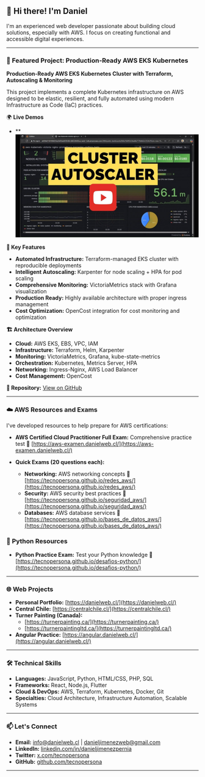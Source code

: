 ## 👋 Hi there! I'm Daniel

I'm an experienced web developer passionate about building cloud solutions, especially with AWS. I focus on creating functional and accessible digital experiences.

---

### 🚀 Featured Project: Production-Ready AWS EKS Kubernetes

**Production-Ready AWS EKS Kubernetes Cluster with Terraform, Autoscaling & Monitoring**

This project implements a complete Kubernetes infrastructure on AWS designed to be elastic, resilient, and fully automated using modern Infrastructure as Code (IaC) practices.

🌍 **Live Demos**
* **[![Watch the video](clusterautoscaler.jpg)]([https://youtu.be/pW52DVsDRWo])

**🎯 Key Features**
* **Automated Infrastructure:** Terraform-managed EKS cluster with reproducible deployments
* **Intelligent Autoscaling:** Karpenter for node scaling + HPA for pod scaling
* **Comprehensive Monitoring:** VictoriaMetrics stack with Grafana visualization
* **Production Ready:** Highly available architecture with proper ingress management
* **Cost Optimization:** OpenCost integration for cost monitoring and optimization

**🏗️ Architecture Overview**
* **Cloud:** AWS EKS, EBS, VPC, IAM
* **Infrastructure:** Terraform, Helm, Karpenter
* **Monitoring:** VictoriaMetrics, Grafana, kube-state-metrics
* **Orchestration:** Kubernetes, Metrics Server, HPA
* **Networking:** Ingress-Nginx, AWS Load Balancer
* **Cost Management:** OpenCost

**🔗 Repository:** [View on GitHub](https://github.com/tecnopersona/Production-Ready-AWS-EKS-Kubernetes-Elastic-IaC-with-Terraform-Autoscaling-Monitoring)

---

### ☁️ AWS Resources and Exams

I've developed resources to help prepare for AWS certifications:

* **AWS Certified Cloud Practitioner Full Exam:** Comprehensive practice test
    🔗 [https://aws-examen.danielweb.cl/](https://aws-examen.danielweb.cl/)

* **Quick Exams (20 questions each):**
  * **Networking:** AWS networking concepts
    🔗 [https://tecnopersona.github.io/redes_aws/](https://tecnopersona.github.io/redes_aws/)
  * **Security:** AWS security best practices
    🔗 [https://tecnopersona.github.io/seguridad_aws/](https://tecnopersona.github.io/seguridad_aws/)
  * **Databases:** AWS database services
    🔗 [https://tecnopersona.github.io/bases_de_datos_aws/](https://tecnopersona.github.io/bases_de_datos_aws/)

### 🐍 Python Resources
* **Python Practice Exam:** Test your Python knowledge
🔗 [https://tecnopersona.github.io/desafios-python/](https://tecnopersona.github.io/desafios-python/)

---

### 🌐 Web Projects

* **Personal Portfolio:** [https://danielweb.cl/](https://danielweb.cl/)
* **Central Chile:** [https://centralchile.cl/](https://centralchile.cl/)
* **Turner Painting (Canada):** 
  * [https://turnerpainting.ca/](https://turnerpainting.ca/)
  * [https://turnerpaintingltd.ca/](https://turnerpaintingltd.ca/)
* **Angular Practice:** [https://angular.danielweb.cl/](https://angular.danielweb.cl/)

---

### 🛠️ Technical Skills

* **Languages:** JavaScript, Python, HTML/CSS, PHP, SQL
* **Frameworks:** React, Node.js, Flutter
* **Cloud & DevOps:** AWS, Terraform, Kubernetes, Docker, Git
* **Specialties:** Cloud Architecture, Infrastructure Automation, Scalable Systems

---

### 📫 Let's Connect

* **Email:** info@danielweb.cl | danieljimenezweb@gmail.com
* **LinkedIn:** [linkedin.com/in/danieljimenezpernia](https://www.linkedin.com/in/danieljimenezpernia/)
* **Twitter:** [x.com/tecnopersona](https://x.com/tecnopersona)
* **GitHub:** [github.com/tecnopersona](https://github.com/tecnopersona)

---
